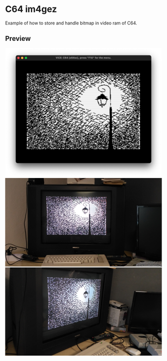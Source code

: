 
# C64 im4gez

Example of how to store and handle bitmap in video ram of C64.

## Preview

![VICE](https://raw.githubusercontent.com/marmolak/im4gez/master/c64/docs/imgs/emu.png)
![Real HW](https://raw.githubusercontent.com/marmolak/im4gez/master/c64/docs/imgs/1.jpg)
![Real HW](https://raw.githubusercontent.com/marmolak/im4gez/master/c64/docs/imgs/2.jpg)
